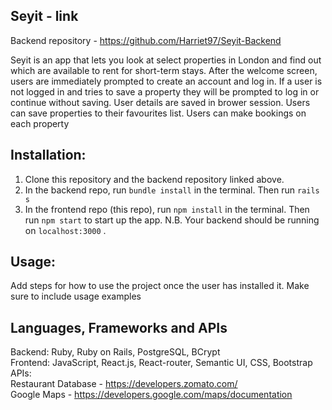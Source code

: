 ## Seyit - link
Backend repository - https://github.com/Harriet97/Seyit-Backend

Seyit is an app that lets you look at select properties  in London and find out which are available to rent for short-term stays. After the welcome screen, users are immediately prompted to create an account and log in. If a user is not logged in and tries to save a property they will be prompted to log in or continue without saving. User details are saved in brower session. Users can save properties to their favourites list.
Users can make bookings on each property

## Installation:
  1. Clone this repository and the backend repository linked above.
  2. In the backend repo, run `bundle install` in the terminal. Then run `rails s`
  3. In the frontend repo (this repo), run `npm install` in the terminal. Then run `npm start` to start up the app.
     N.B. Your backend should be running on `localhost:3000` .

## Usage:
Add steps for how to use the project once the user has installed it. Make sure to include usage examples

## Languages, Frameworks and APIs
  Backend: Ruby, Ruby on Rails, PostgreSQL, BCrypt <br />
  Frontend: JavaScript, React.js, React-router, Semantic UI, CSS, Bootstrap <br />
  APIs: <br />Restaurant Database - https://developers.zomato.com/ 
         <br />Google Maps - https://developers.google.com/maps/documentation

